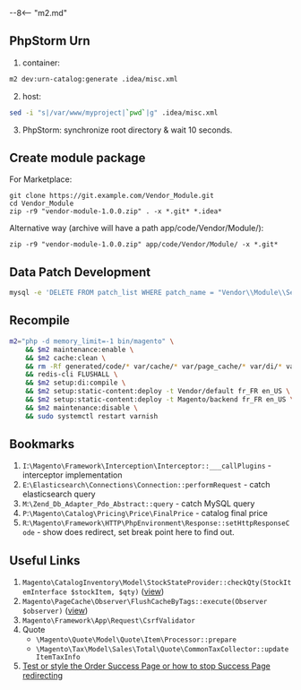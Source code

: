 
--8<-- "m2.md"

## PhpStorm Urn
1. container:
```bash
m2 dev:urn-catalog:generate .idea/misc.xml
```
2. host:
```bash
sed -i "s|/var/www/myproject|`pwd`|g" .idea/misc.xml
```
3. PhpStorm: synchronize root directory & wait 10 seconds.

## Create module package

For Marketplace:

    git clone https://git.example.com/Vendor_Module.git
    cd Vendor_Module
    zip -r9 "vendor-module-1.0.0.zip" . -x *.git* *.idea*
    
Alternative way (archive will have a path app/code/Vendor/Module/):

    zip -r9 "vendor-module-1.0.0.zip" app/code/Vendor/Module/ -x *.git*

## Data Patch Development
```bash
mysql -e 'DELETE FROM patch_list WHERE patch_name = "Vendor\\Module\\Setup\\Patch\\Data\\InitializeStoresAndWebsites"' && m2x setup:upgrade
```
## Recompile
```bash
m2="php -d memory_limit=-1 bin/magento" \
    && $m2 maintenance:enable \
    && $m2 cache:clean \
    && rm -Rf generated/code/* var/cache/* var/page_cache/* var/di/* var/view_preprocessed/* pub/static/* \
    && redis-cli FLUSHALL \
    && $m2 setup:di:compile \
    && $m2 setup:static-content:deploy -t Vendor/default fr_FR en_US \
    && $m2 setup:static-content:deploy -t Magento/backend fr_FR en_US \
    && $m2 maintenance:disable \
    && sudo systemctl restart varnish
```

## Bookmarks

1. `I`:`\Magento\Framework\Interception\Interceptor::___callPlugins` - interceptor implementation
2. `E`:`\Elasticsearch\Connections\Connection::performRequest` - catch elasticsearch query
3. `M`:`\Zend_Db_Adapter_Pdo_Abstract::query` - catch MySQL query
4. `P`:`\Magento\Catalog\Pricing\Price\FinalPrice` - catalog final price 
5. `R`:`\Magento\Framework\HTTP\PhpEnvironment\Response::setHttpResponseCode` - show does redirect, set break point here to find out.

## Useful Links

1. `Magento\CatalogInventory\Model\StockStateProvider::checkQty(StockItemInterface $stockItem, $qty)` ([view](https://github.com/magento/magento2/blob/2.3.3/app/code/Magento/CatalogInventory/Model/StockStateProvider.php#L240))
2. `Magento\PageCache\Observer\FlushCacheByTags::execute(Observer $observer)` ([view](https://github.com/magento/magento2/blob/2.3.3/app/code/Magento/PageCache/Observer/FlushCacheByTags.php#L57))
3. `Magento\Framework\App\Request\CsrfValidator` 
4. Quote
    - `\Magento\Quote\Model\Quote\Item\Processor::prepare`
    - `\Magento\Tax\Model\Sales\Total\Quote\CommonTaxCollector::updateItemTaxInfo`
5. [Test or style the Order Success Page or how to stop Success Page redirecting](https://magento.stackexchange.com/questions/211273/how-to-test-or-style-the-order-success-page-or-how-to-stop-success-page-redirect)
 